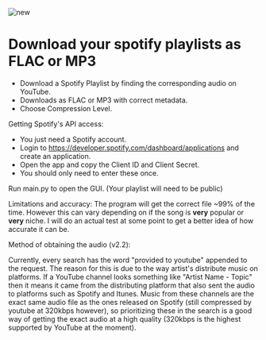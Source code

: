![new](https://github.com/CLAW1200/Spotify-YTDL/assets/92749103/b2c551e1-adfa-423d-89d9-e3e265b2b2a1)
# Download your spotify playlists as FLAC or MP3


- Download a Spotify Playlist by finding the corresponding audio on YouTube.
- Downloads as FLAC or MP3 with correct metadata.
- Choose Compression Level.

Getting Spotify's API access:   
- You just need a Spotify account.
- Login to https://developer.spotify.com/dashboard/applications and create an application.
- Open the app and copy the Client ID and Client Secret.
- You should only need to enter these once.
  
Run main.py to open the GUI.
(Your playlist will need to be public)

Limitations and accuracy:
The program will get the correct file ~99% of the time. However this can vary depending on if the song is **very** popular or **very** niche. I will do an actual test at some point to get a better idea of how accurate it can be.

Method of obtaining the audio (v2.2):

Currently, every search has the word "provided to youtube" appended to the request. The reason for this is due to the way artist's distribute music on platforms.
If a YouTube channel looks something like "Artist Name - Topic" then it means it came from the distributing platform that also sent the audio to platforms such as Spotify and Itunes.
Music from these channels are the exact same audio file as the ones released on Spotify (still compressed by youtube at 320kbps however), so prioritizing these in the search is a good way of getting the exact audio at a high quality (320kbps is the highest supported by YouTube at the moment). 
